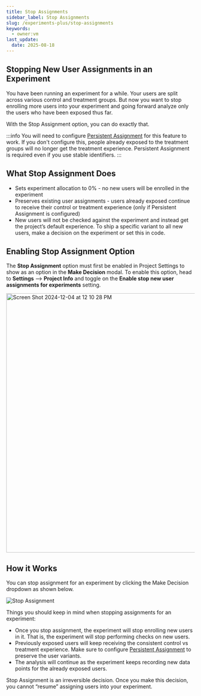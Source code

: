 ```yaml
---
title: Stop Assignments
sidebar_label: Stop Assignments
slug: /experiments-plus/stop-assignments
keywords:
  - owner:vm
last_update:
  date: 2025-08-18
---
```



## Stopping New User Assignments in an Experiment

You have been running an experiment for a while. Your users are split across various control and treatment groups. But now you want to stop enrolling more users into your experiment and going forward analyze only the users who have been exposed thus far.

With the Stop Assignment option, you can do exactly that. 

:::info 
You will need to configure [Persistent Assignment](/server/concepts/persistent_assignment) for this feature to work. If you don't configure this, people already exposed to the treatment groups will no longer get the treatment experience. Persistent Assignment is required even if you use stable identifiers.
:::

## What Stop Assignment Does

- Sets experiment allocation to 0% - no new users will be enrolled in the experiment
- Preserves existing user assignments - users already exposed continue to receive their control or treatment experience (only if Persistent Assignment is configured)
- New users will not be checked against the experiment and instead get the project’s default experience. To ship a specific variant to all new users, make a decision on the experiment or set this in code.

## Enabling Stop Assignment Option
The **Stop Assignment** option must first be enabled in Project Settings to show as an option in the **Make Decision** modal. To enable this option, head to **Settings** --> **Project Info** and toggle on the **Enable stop new user assignments for experiments** setting. 

<img width="692" alt="Screen Shot 2024-12-04 at 12 10 28 PM" src="https://github.com/user-attachments/assets/cd4bf488-9f9f-486e-b152-123a35a0204e"/>

## How it Works
You can stop assignment for an experiment by clicking the Make Decision dropdown as shown below.

![Stop Assignment](/img/stop_assignment.png)

Things you should keep in mind when stopping assignments for an experiment:
- Once you stop assignment, the experiment will stop enrolling new users in it. That is, the experiment will stop performing checks on new users.
- Previously exposed users will keep receiving the consistent control vs treatment experience. Make sure to configure [Persistent Assignment](/server/concepts/persistent_assignment) to preserve the user variants.
- The analysis will continue as the experiment keeps recording new data points for the already exposed users.

Stop Assignment is an irreversible decision. Once you make this decision, you cannot “resume” assigning users into your experiment.
